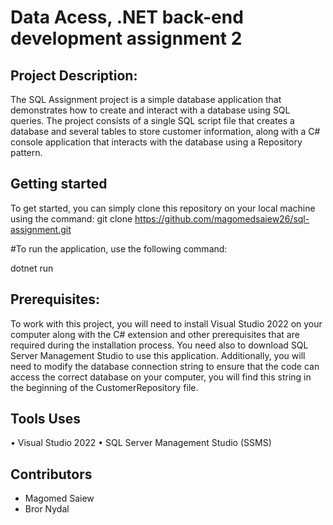 # Data Acess, .NET back-end development assignment 2

## Project Description:

The SQL Assignment project is a simple database application that demonstrates how to create and interact with a database using SQL queries. The project consists of a single SQL script file that creates a database and several tables to store customer information, along with a C# console application that interacts with the database using a Repository pattern.

## Getting started

To get started, you can simply clone this repository on your local machine using the command:
git clone https://github.com/magomedsaiew26/sql-assignment.git

#To run the application, use the following command:

dotnet run

## Prerequisites:

To work with this project, you will need to install Visual Studio 2022 on your computer along with the C# extension and other prerequisites that are required during the installation process. You need also to download SQL Server Management Studio to use this application. Additionally, you will need to modify the database connection string to ensure that the code can access the correct database on your computer, you will find this string in the beginning of the CustomerRepository file.

## Tools Uses

•	Visual Studio 2022
•	SQL Server Management Studio (SSMS)


## Contributors
- Magomed Saiew
- Bror Nydal
